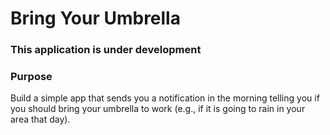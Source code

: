 # Bring Your Umbrella

### This application is under development

### Purpose

Build a simple app that sends you a notification in the morning telling you if you should bring your umbrella to work (e.g., if it is going to rain in your area that day).